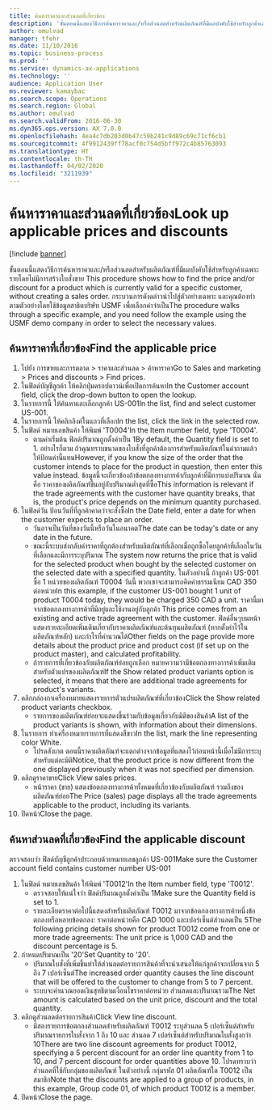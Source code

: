 ```yaml
---
title: ค้นหาราคาและส่วนลดที่เกี่ยวข้อง
description: 'ขั้นตอนนี้แสดงวิธีการค้นหาราคาและ/หรือส่วนลดสำหรับผลิตภัณฑ์ที่มีผลบังคับใช้สำหรับลูกค้าเฉพาะรายโดยไม่มีการสร้างใบสั่งขาย '
author: omulvad
manager: tfehr
ms.date: 11/10/2016
ms.topic: business-process
ms.prod: ''
ms.service: dynamics-ax-applications
ms.technology: ''
audience: Application User
ms.reviewer: kamaybac
ms.search.scope: Operations
ms.search.region: Global
ms.author: omulvad
ms.search.validFrom: 2016-06-30
ms.dyn365.ops.version: AX 7.0.0
ms.openlocfilehash: 4ea4c7db203d0b47c59b241c9d89c69c71cf6cb1
ms.sourcegitcommit: 4f9912439ff78acf0c754d5bff972c4b85763093
ms.translationtype: HT
ms.contentlocale: th-TH
ms.lasthandoff: 04/02/2020
ms.locfileid: "3211939"
---
```

# <a name="look-up-applicable-prices-and-discounts"></a><span data-ttu-id="d4ac1-103">ค้นหาราคาและส่วนลดที่เกี่ยวข้อง</span><span class="sxs-lookup"><span data-stu-id="d4ac1-103">Look up applicable prices and discounts</span></span>

[!include [banner](../../includes/banner.md)]

<span data-ttu-id="d4ac1-104">ขั้นตอนนี้แสดงวิธีการค้นหาราคาและ/หรือส่วนลดสำหรับผลิตภัณฑ์ที่มีผลบังคับใช้สำหรับลูกค้าเฉพาะรายโดยไม่มีการสร้างใบสั่งขาย </span><span class="sxs-lookup"><span data-stu-id="d4ac1-104">This procedure shows how to find the price and/or discount for a product which is currently valid for a specific customer, without creating a sales order.</span></span> <span data-ttu-id="d4ac1-105">กระบวนการดังดล่าวนำไปสู่ตัวอย่างเฉพาะ และคุณต้องทำตามตัวอย่างโดยใช้ข้อมูลสาธิตบริษัท USMF เพื่อเลือกค่าจำเป็น</span><span class="sxs-lookup"><span data-stu-id="d4ac1-105">The procedure walks through a specific example, and you need follow the example using the USMF demo company in order to select the necessary values.</span></span>


## <a name="find-the-applicable-price"></a><span data-ttu-id="d4ac1-106">ค้นหาราคาที่เกี่ยวข้อง</span><span class="sxs-lookup"><span data-stu-id="d4ac1-106">Find the applicable price</span></span>
1. <span data-ttu-id="d4ac1-107">ไปยัง การขายและการตลาด > ราคาและส่วนลด > ค้าหาราคา</span><span class="sxs-lookup"><span data-stu-id="d4ac1-107">Go to Sales and marketing > Prices and discounts > Find prices.</span></span>
2. <span data-ttu-id="d4ac1-108">ในฟิลด์บัญชีลูกค้า ให้คลิกปุ่มดรอปดาวน์เพื่อเปิดการค้นหา</span><span class="sxs-lookup"><span data-stu-id="d4ac1-108">In the Customer account field, click the drop-down button to open the lookup.</span></span>
3. <span data-ttu-id="d4ac1-109">ในรายการนี้ ให้ค้นหาและเลือกลูกค้า US-001</span><span class="sxs-lookup"><span data-stu-id="d4ac1-109">In the list, find and select customer US-001.</span></span>
4. <span data-ttu-id="d4ac1-110">ในรายการนี้ ให้คลิกลิงค์ในแถวที่เลือก</span><span class="sxs-lookup"><span data-stu-id="d4ac1-110">In the list, click the link in the selected row.</span></span>
5. <span data-ttu-id="d4ac1-111">ในฟิลด์ หมายเลขสินค้า ให้พิมพ์ 'T0004'</span><span class="sxs-lookup"><span data-stu-id="d4ac1-111">In the Item number field, type 'T0004'.</span></span>
    * <span data-ttu-id="d4ac1-112">ตามค่าเริ่มต้น ฟิลด์ปริมาณถูกตั้งค่าเป็น 1</span><span class="sxs-lookup"><span data-stu-id="d4ac1-112">By default, the Quantity field is set to 1.</span></span> <span data-ttu-id="d4ac1-113">อย่างไรก็ตาม ถ้าคุณทราบขนาดของใบสั่งที่ลูกค้าต้องการสำหรับผลิตภัณฑ์ในคำถามแล้ว ให้ป้อนค่านี้แทน</span><span class="sxs-lookup"><span data-stu-id="d4ac1-113">However, if you know the size of the order that the customer intends to place for the product in question, then enter this value instead.</span></span> <span data-ttu-id="d4ac1-114">ข้อมูลนี้จะเกี่ยวข้องถ้าข้อตกลงทางการค้ากับลูกค้าที่มีการแบ่งปริมาณ นั่นคือ ราคาของผลิตภัณฑ์ขึ้นอยู่กับปริมาณต่ำสุดที่ซื้อ</span><span class="sxs-lookup"><span data-stu-id="d4ac1-114">This information is relevant if the trade agreements with the customer have quantity breaks, that is, the product's price depends on the minimum quantity purchased.</span></span>  
6. <span data-ttu-id="d4ac1-115">ในฟิลด์วัน ป้อนวันที่ที่ลูกค้าคาดว่าจะสั่งซื้อ</span><span class="sxs-lookup"><span data-stu-id="d4ac1-115">In the Date field, enter a date for when the customer expects to place an order.</span></span> 
    * <span data-ttu-id="d4ac1-116">วันอาจเป็นวันที่ของวันนี้หรือวันในอนาคต</span><span class="sxs-lookup"><span data-stu-id="d4ac1-116">The date can be today's date or any date in the future.</span></span>  
    * <span data-ttu-id="d4ac1-117">ขณะนี้ระบบส่งกลับค่าราคาที่ถูกต้องสำหรับผลิตภัณฑ์ที่เลือกเมื่อถูกซื้อโดยลูกค้าที่เลือกในวันที่เลือกและมีการระบุปริมาณ </span><span class="sxs-lookup"><span data-stu-id="d4ac1-117">The system now returns the price that is valid for the selected product when bought by the selected customer on the selected date with a specified quantity.</span></span> <span data-ttu-id="d4ac1-118">ในตัวอย่างนี้ ถ้าลูกค้า US-001 ซื้อ 1 หน่วยของผลิตภัณฑ์ T0004 วันนี้ พวกเขาจะสามารถคิดค่าธรรมเนียม CAD 350 ต่อหน่วย</span><span class="sxs-lookup"><span data-stu-id="d4ac1-118">In this example, if the customer US-001 bought 1 unit of product T0004 today, they would be charged 350 CAD a unit.</span></span> <span data-ttu-id="d4ac1-119">ราคานี้มาจากข้อตกลงทางการค้าที่มีอยู่และใช้งานอยู่กับลูกค้า </span><span class="sxs-lookup"><span data-stu-id="d4ac1-119">This price comes from an existing and active trade agreement with the customer.</span></span>      <span data-ttu-id="d4ac1-120">ฟิลด์อื่นๆบนหน้าแสดงรายละเอียดเพิ่มเติมเกี่ยวกับราคาผลิตภัณฑ์และต้นทุนผลิตภัณฑ์ (หากตั้งค่าไว้ในผลิตภัณฑ์หลัก) และกำไรที่คำนวณได้</span><span class="sxs-lookup"><span data-stu-id="d4ac1-120">Other fields on the page provide more details about the product price and product cost (if set up on the product master), and calculated profitability.</span></span>  
    * <span data-ttu-id="d4ac1-121">ถ้ารายการที่เกี่ยวข้องกับผลิตภัณฑ์ย่อยถูกเลือก หมายความว่ามีข้อตกลงทางการค้าเพิ่มเติมสำหรับตัวแปรของผลิตภัณฑ์</span><span class="sxs-lookup"><span data-stu-id="d4ac1-121">If the Show related product variants option is selected, it means that there are additional trade agreements for product's variants.</span></span>  
7. <span data-ttu-id="d4ac1-122">คลิกกล่องกาเครื่องหมายแสดงรายการตัวแปรผลิตภัณฑ์ที่เกี่ยวข้อง</span><span class="sxs-lookup"><span data-stu-id="d4ac1-122">Click the Show related product variants checkbox.</span></span>
    * <span data-ttu-id="d4ac1-123">รายการของผลิตภัณฑ์ย่อยจะแสดงขึ้นร่วมกับข้อมูลเกี่ยวกับมิติของสินค้า</span><span class="sxs-lookup"><span data-stu-id="d4ac1-123">A list of the product variants is shown, with information about their dimensions.</span></span>  
8. <span data-ttu-id="d4ac1-124">ในรายการ ทำเครื่องหมายรายการที่แสดงสีขาว</span><span class="sxs-lookup"><span data-stu-id="d4ac1-124">In the list, mark the line representing color White.</span></span>
    * <span data-ttu-id="d4ac1-125">โปรดสังเกต ตอนนี้ราคาผลิตภัณฑ์จะแตกต่างจากข้อมูลที่แสดงไว้ก่อนหน้านี้เมื่อไม่มีการระบุสำหรับแต่ละมิติ</span><span class="sxs-lookup"><span data-stu-id="d4ac1-125">Notice, that the product price is now different from the one displayed previously when it was not specified per dimension.</span></span>  
9. <span data-ttu-id="d4ac1-126">คลิกดูราคาขาย</span><span class="sxs-lookup"><span data-stu-id="d4ac1-126">Click View sales prices.</span></span>
    * <span data-ttu-id="d4ac1-127">หน้าราคา (ขาย) แสดงข้อตกลงทางการค้าทั้งหมดที่เกี่ยวข้องกับผลิตภัณฑ์ รวมถึงของผลิตภัณฑ์ย่อย</span><span class="sxs-lookup"><span data-stu-id="d4ac1-127">The Price (sales) page displays all the trade agreements applicable to the product, including its variants.</span></span>  
10. <span data-ttu-id="d4ac1-128">ปิดหน้า</span><span class="sxs-lookup"><span data-stu-id="d4ac1-128">Close the page.</span></span>

## <a name="find-the-applicable-discount"></a><span data-ttu-id="d4ac1-129">ค้นหาส่วนลดที่เกี่ยวข้อง</span><span class="sxs-lookup"><span data-stu-id="d4ac1-129">Find the applicable discount</span></span>
<span data-ttu-id="d4ac1-130">ตรวจสอบว่า ฟิลด์บัญชีลูกค้าประกอบด้วยหมายเลขลูกค้า US-001</span><span class="sxs-lookup"><span data-stu-id="d4ac1-130">Make sure the Customer account field contains customer number US-001</span></span>   
1. <span data-ttu-id="d4ac1-131">ในฟิลด์ หมายเลขสินค้า ให้พิมพ์ 'T0012'</span><span class="sxs-lookup"><span data-stu-id="d4ac1-131">In the Item number field, type 'T0012'.</span></span>
    * <span data-ttu-id="d4ac1-132">ตรวจสอบให้แน่ใจว่า ฟิลด์ปริมาณถูกตั้งค่าเป็น 1</span><span class="sxs-lookup"><span data-stu-id="d4ac1-132">Make sure the Quantity field is set to 1.</span></span>  
    * <span data-ttu-id="d4ac1-133">รายละเอียดราคาต่อไปนี้แสดงสำหรับผลิตภัณฑ์ T0012 มาจากข้อตกลงทางการค้าหนึ่งข้อตกลงหรือหลายข้อตกลง: ราคาต่อหน่วยคือ CAD 1000 และเปอร์เซ็นต์ส่วนลดเป็น 5</span><span class="sxs-lookup"><span data-stu-id="d4ac1-133">The following pricing details shown for product T0012 come from one or more trade agreements: The unit price is 1,000 CAD and the discount percentage is 5.</span></span>  
2. <span data-ttu-id="d4ac1-134">กำหนดปริมาณเป็น '20'</span><span class="sxs-lookup"><span data-stu-id="d4ac1-134">Set Quantity to '20'.</span></span>
    * <span data-ttu-id="d4ac1-135">ปริมาณใบสั่งที่เพิ่มขึ้นทำให้ส่วนลดต่อรายการสินค้าที่จะนำเสนอให้แก่ลูกค้าจะเปลี่ยนจาก 5 ถึง 7 เปอร์เซ็นต์</span><span class="sxs-lookup"><span data-stu-id="d4ac1-135">The increased order quantity causes the line discount that will be offered to the customer to change from 5 to 7 percent.</span></span>  
    * <span data-ttu-id="d4ac1-136">ระบบจะคำนวณยอดเงินสุทธิตามเงื่อนไขราคาต่อหน่วย ส่วนลดและปริมาณรวม</span><span class="sxs-lookup"><span data-stu-id="d4ac1-136">The Net amount is calculated based on the unit price, discount and the total quantity.</span></span>  
3. <span data-ttu-id="d4ac1-137">คลิกดูส่วนลดต่อรายการสินค้า</span><span class="sxs-lookup"><span data-stu-id="d4ac1-137">Click View line discount.</span></span>
    * <span data-ttu-id="d4ac1-138">มีสองรายการข้อตกลงส่วนลดสำหรับผลิตภัณฑ์ T0012 ระบุส่วนลด 5 เปอร์เซ็นต์สำหรับปริมาณรายการใบสั่งจาก 1 ถึง 10 และ ส่วนลด 7 เปอร์เซ็นต์สำหรับปริมาณใบสั่งสูงกว่า 10</span><span class="sxs-lookup"><span data-stu-id="d4ac1-138">There are two line discount agreements for product T0012, specifying a 5 percent discount for an order line quantity from 1 to 10, and 7 percent discount for order quantities above 10.</span></span> <span data-ttu-id="d4ac1-139">โปรดทราบว่าส่วนลดที่ใช้กับกลุ่มของผลิตภัณฑ์ ในตัวอย่างนี้ กลุ่มรหัส 01 ผลิตภัณฑ์ใด T0012 เป็นสมาชิก</span><span class="sxs-lookup"><span data-stu-id="d4ac1-139">Note that the discounts are applied to a group of products, in this example, Group code 01, of which product T0012 is a member.</span></span>  
4. <span data-ttu-id="d4ac1-140">ปิดหน้า</span><span class="sxs-lookup"><span data-stu-id="d4ac1-140">Close the page.</span></span>

